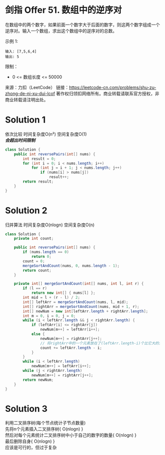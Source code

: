 # 剑指 Offer 51. 数组中的逆序对

在数组中的两个数字，如果前面一个数字大于后面的数字，则这两个数字组成一个逆序对。输入一个数组，求出这个数组中的逆序对的总数。

示例 1:
```
输入: [7,5,6,4]
输出: 5
```

限制：
+ 0 <= 数组长度 <= 50000

来源：力扣（LeetCode）
链接：https://leetcode-cn.com/problems/shu-zu-zhong-de-ni-xu-dui-lcof
著作权归领扣网络所有。商业转载请联系官方授权，非商业转载请注明出处。

# Solution 1
依次比较 时间复杂度O(n²) 空间复杂度O(1)  
***会超出时间限制***
``` java
class Solution {
    public int reversePairs(int[] nums) {
        int result = 0;
        for (int i = 0; i < nums.length; i++)
            for (int j = i + 1; j < nums.length; j++)
                if (nums[i] > nums[j])
                    result++;
        return result;
    }
}
```

# Solution 2
归并算法 时间复杂度O(nlogn) 空间复杂度O(n)  
``` java
class Solution {
    private int count;

    public int reversePairs(int[] nums) {
        if (nums.length == 0)
            return 0;
        count = 0;
        mergeSortAndCount(nums, 0, nums.length - 1);
        return count;
    }

    private int[] mergeSortAndCount(int[] nums, int l, int r) {
        if (l == r)
            return new int[] { nums[l] };
        int mid = l + (r - l) / 2;
        int[] leftArr = mergeSortAndCount(nums, l, mid);
        int[] rightArr = mergeSortAndCount(nums, mid + 1, r);
        int[] newNum = new int[leftArr.length + rightArr.length];
        int m = 0, i = 0, j = 0;
        while (i < leftArr.length && j < rightArr.length) {
            if (leftArr[i] <= rightArr[j])
                newNum[m++] = leftArr[i++];
            else {
                newNum[m++] = rightArr[j++];
                // 将rightArr中的一个元素放在了(leftArr.length-i)个比它大的元素之前
                count += leftArr.length - i;
            }
        }
        while (i < leftArr.length)
            newNum[m++] = leftArr[i++];
        while (j < rightArr.length)
            newNum[m++] = rightArr[j++];
        return newNum;
    }
}
```

# Solution 3
利用二叉排序树(每个节点统计子节点数量)  
先将n个元素插入二叉排序树{ O(nlogn) }  
然后对每个元素统计二叉排序树中小于自己的数字的数量{ O(nlogn) }  
最后删除自身{ O(nlogn) }  
应该是可行的，但过于复杂  
